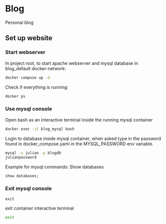 # Blog
Personal blog

## Set up website
### Start webserver
In project root, to start apache webserver and mysql database in blog_default docker-network:
```cmd
docker compose up -d
```
Check if everything is running:
```cmd
docker ps
```
### Use mysql console
Open bash as an interactive terminal inside the running mysql container
```cmd
docker exec -it blog_mysql bash
```
Login to database inside mysql container, when asked type in the password found in docker_compose.yaml in the MYSQL_PASSWORD env variable.
```bash
mysql -u julian -p blogdb
julianpassword
```
Example for mysql commands: Show databases
```mysql
show databases;
```
### Exit mysql console
```mysql
exit
```
exit container interactive terminal
```bash
exit
```